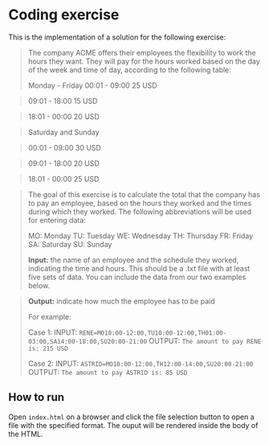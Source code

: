 # Coding exercise

This is the implementation of a solution for the following exercise:

> The company ACME offers their employees the flexibility to work the hours they want. They will pay for the hours worked based on the day of the week and time of day, according to the following table:
>
> Monday - Friday
> 00:01 - 09:00 25 USD

> 09:01 - 18:00 15 USD

> 18:01 - 00:00 20 USD

> Saturday and Sunday

> 00:01 - 09:00 30 USD

> 09:01 - 18:00 20 USD

> 18:01 - 00:00 25 USD

> The goal of this exercise is to calculate the total that the company has to pay an employee, based on the hours they worked and the times during which they worked. The following abbreviations will be used for entering data:
>
> MO: Monday
> TU: Tuesday
> WE: Wednesday
> TH: Thursday
> FR: Friday
> SA: Saturday
> SU: Sunday
>
> **Input:** the name of an employee and the schedule they worked, indicating the time and hours. This should be a .txt file with at least five sets of data. You can include the data from our two examples below.

> **Output:** indicate how much the employee has to be paid
>
> For example:
>
> Case 1:
> INPUT:
> `RENE=MO10:00-12:00,TU10:00-12:00,TH01:00-03:00,SA14:00-18:00,SU20:00-21:00`
> OUTPUT:
> `The amount to pay RENE is: 215 USD`
>
> Case 2:
> INPUT:
> `ASTRID=MO10:00-12:00,TH12:00-14:00,SU20:00-21:00`
> OUTPUT:
> `The amount to pay ASTRID is: 85 USD`

## How to run

Open `index.html` on a browser and click the file selection button to open a file with the specified format. The ouput will be rendered inside the body of the HTML.
